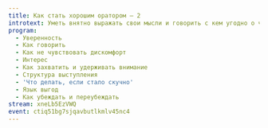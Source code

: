 ```yaml
---
title: Как стать хорошим оратором – 2
introtext: Уметь внятно выражать свои мысли и говорить с кем угодно о чём угодно
program:
  - Уверенность
  - Как говорить
  - Как не чувствовать дискомфорт
  - Интерес
  - Как захватить и удерживать внимание
  - Структура выступления
  - 'Что делать, если стало скучно'
  - Язык выгод
  - Как убеждать и переубеждать
stream: xneLb5EzVWQ
event: ctiq51bg7sjqavbutlkmlv45nc4
---
```

